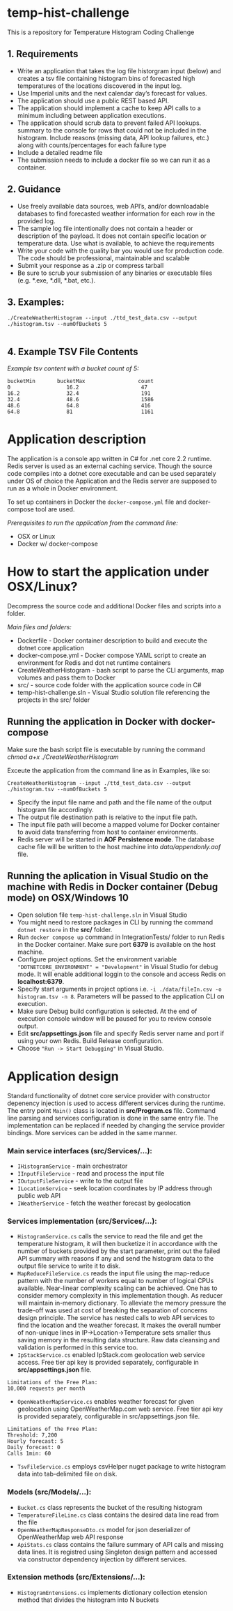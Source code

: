 # temp-hist-challenge
This is a repository for Temperature Histogram Coding Challenge

## 1. Requirements

* Write an application that takes the log file historgram input (below) and creates a tsv file containing histogram bins of forecasted high temperatures of the locations discovered in the input log.
* Use Imperial units and the next calendar day’s forecast for values.
* The application should use a public REST based API.
* The application should implement a cache to keep API calls to a minimum including between application executions.
* The application should scrub data to prevent failed API lookups.
summary to the console for rows that could not be included in the histogram. Include reasons (missing data, API lookup failures, etc.) along with counts/percentages for each failure type
* Include a detailed readme file
* The submission needs to include a docker file so we can run it as a container.

## 2. Guidance

* Use freely available data sources, web API’s, and/or downloadable databases to find forecasted weather information for each row in the provided log.
* The sample log file intentionally does not contain a header or description of the payload. It does not contain specific location or temperature data. Use what is available, to achieve the requirements
* Write your code with the quality bar you would use for production code. The code should be professional, maintainable and scalable
* Submit your response as a .zip or compress tarball
* Be sure to scrub your submission of any binaries or executable files (e.g. *.exe, *.dll, *.bat, etc.).

## 3. Examples:
```
./CreateWeatherHistogram --input ./ttd_test_data.csv --output ./histogram.tsv --numOfBuckets 5


```
## 4. Example TSV File Contents
*Example tsv content with a bucket count of 5:*

~~~
bucketMin       bucketMax                 count
0                  16.2                    47
16.2               32.4                    191
32.4               48.6                    1586
48.6               64.8                    416
64.8               81                      1161
~~~

# Application description

The application is a console app written in C# for .net core 2.2 runtime.
Redis server is used as an external caching service.
Though the source code compiles into a dotnet core executable and can be used separately 
under OS of choice the Application and the Redis server are supposed to run as a whole in Docker environment.

To set up containers in Docker the `docker-compose.yml` file and docker-compose tool are used.

*Prerequisites to run the application from the command line:*

* OSX or Linux 
* Docker w/ docker-compose

# How to start the application under OSX/Linux?

Decompress the source code and additional Docker files and scripts into a folder.

*Main files and folders:*

* Dockerfile - Docker container description to build and execute the dotnet core application 
* docker-compose.yml - Docker compose YAML script to create an environment for Redis and dot net runtime containers
* CreateWeatherHistogram - bash script to parse the CLI arguments, map volumes and pass them to Docker 
* src/ - source code folder with the application source code in C#
* temp-hist-challenge.sln - Visual Studio solution file referencing the projects in the src/ folder

## Running the application in Docker with docker-compose

Make sure the bash script file is executable by running the command
*chmod a+x ./CreateWeatherHistogram*

Exceute the application from the command line as in Examples, like so:

```
CreateWeatherHistogram --input ./ttd_test_data.csv --output ./histogram.tsv --numOfBuckets 5

```

* Specify the input file name and path and the file name of the output histogram file accordingly.
* The output file destination path is relative to the input file path. 
* The input file path will become a mapped volume for Docker container to avoid data transferring from host to container environments.
* Redis server will be started in **AOF Persistence mode**. The database cache file will be written to the host machine into *data/appendonly.aof* file.

## Running the aplication in Visual Studio on the machine with Redis in Docker container (Debug mode) on OSX/Windows 10

* Open solution file `temp-hist-challenge.sln` in Visual Studio
* You might need to restore packages in CLI by running the command `dotnet restore` in the **src/** folder.
* Run `docker compose up` command in IntegrationTests/ folder to run Redis in the Docker container. Make sure port **6379** is available on the host machine.
* Configure project options. Set the environment variable `"DOTNETCORE_ENVIRONMENT" = "Development"` in Visual Studio for debug mode. It will enable additional loggin to the console and access Redis on **localhost:6379**.
* Specify start arguments in project options i.e. `-i ./data/fileIn.csv -o histogram.tsv -n 8`. Parameters will be passed to the application CLI on execution. 
* Make sure Debug build configuration is selected. At the end of execution console window will be paused for you to review console output.
* Edit **src/appsettings.json** file and specify Redis server name and port if using your own Redis. Build Release configuration.
* Choose `"Run -> Start Debugging"` in Visual Studio.

# Application design

Standard functionality of dotnet core service provider with constructor depenency injection is used to access different services during the runtime.
The entry point `Main()` class is located in **src/Program.cs** file. 
Command line parsing and services configuration is done in the same entry file.
The implementation can be replaced if needed by changing the service provider bindings. More services can be added in the same manner.

### Main service interfaces (src/Services/...):

* `IHistogramService` - main orchestrator
* `IInputFileService` - read and process the input file
* `IOutputFileService` - write to the output file
* `ILocationService` - seek location coordinates by IP address through public web API
* `IWeatherService` - fetch the weather forecast by geolocation

### Services implementation (src/Services/...):

* `HistogramService.cs` calls the service to read the file and get the temperature histogram, it will then bucketize it in accordance with the number of buckets provided by the start parameter, print out the failed API summary with reasons if any and send the histogram data to the output file service to write it to disk.
* `MapReduceFileService.cs` reads the input file using the map-reduce pattern with the number of workers equal to number of logical CPUs available. Near-linear complexity scaling can be achieved. One has to consider memory complexity in this implementation though. As reducer will maintain in-memory dictionary. To alleviate the memory pressure the trade-off was  used at cost of breaking the separation of concerns design principle. The service has nested calls to web API services to find the location and the weather forecast. It makes the overall number of non-unique lines in IP->Location->Temperature sets smaller thus saving memory in the resulting data structure. Raw data cleansing and validation is performed in this service too.
* `IpStackService.cs` enabled IpStack.com geolocation web service access. Free tier api key is provided separately, configurable in **src/appsettings.json** file. 

~~~
Limitations of the Free Plan:
10,000 requests per month
~~~


* `OpenWeatherMapService.cs` enables weather forecast for given geolocation using OpenWeatherMap.com web service. Free tier api key is provided separately, configurable in src/appsettings.json file.

~~~
Limitations of the Free Plan:
Threshold: 7,200 
Hourly forecast: 5 
Daily forecast: 0 
Calls 1min: 60 
~~~

* `TsvFileService.cs` employs csvHelper nuget package to write histogram data into tab-delimited file on disk.

### Models (src/Models/...):
* `Bucket.cs` class represents the bucket of the resulting histogram
* `TemperatureFileLine.cs` class contains the desired data line read from the file
* `OpenWeatherMapResponseDto.cs` model for json deserializer of OpenWeatherMap web API response
* `ApiStats.cs` class contains the failure summary of API calls and missing data lines. It is registred using Singleton design pattern and accessed via constructor dependency injection by different services.

### Extension methods (src/Extensions/...):
* `HistogramEntensions.cs` implements dictionary collection etension method that divides the histogram into N buckets 






